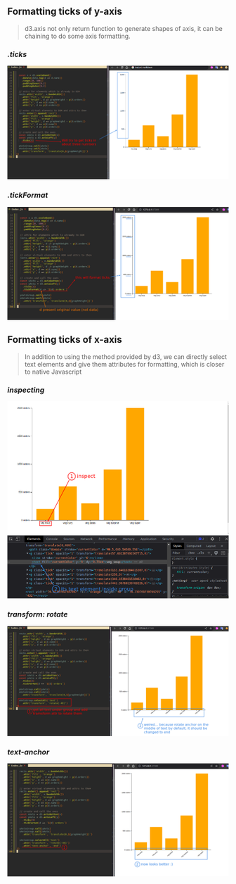 ## **Formatting ticks of y-axis**

> d3.axis not only return function to generate shapes of axis, it can be chaining to do some axis formatting.

### _.ticks_

![.ticks](./pic/01.png) 

### _.tickFormat_

![.tickFormat](./pic/02.png) 

## **Formatting ticks of x-axis**

> In addition to using the method provided by d3, we can directly select text elements and give them attributes for formatting, which is closer to native Javascript

### _inspecting_

![inspect text of x-axis](./pic/03.png)

### _transform: rotate_

![try to rotate all texts of x-axis](./pic/04.png) 

### _text-anchor_

![change anchor of text to end](./pic/05.png) 
